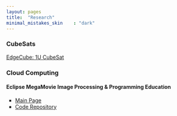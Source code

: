 ```yaml
---
layout: pages
title:  "Research"
minimal_mistakes_skin    : "dark"
---
```


### CubeSats

<a href="http://lbym.sonoma.edu/edgecubewp/">EdgeCube: 1U CubeSat</a>

### Cloud Computing
#### Eclipse MegaMovie Image Processing & Programming Education
<ul style="list-style-type:square">
<li> <a href="http://eclipsemegamovie.org/">Main Page</a> </li>
<li> <a href="https://github.com/david-story/eclipse-deployment-system">Code Repository</a> </li>
</ul>

